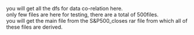 you will get all the dfs for data co-relation here.
<br>
only few files are here for testing, there are a total of 500files.
<br>
you will get the main file from the S&P500_closes rar file from which all of these files are derived.
